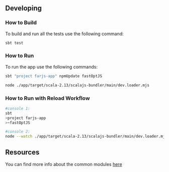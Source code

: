 ## Developing

### How to Build

To build and run all the tests use the following command:
```bash
sbt test
```

### How to Run

To run the app use the following commands:
```bash
sbt "project farjs-app" npmUpdate fastOptJS

node ./app/target/scala-2.13/scalajs-bundler/main/dev.loader.mjs
```

### How to Run with Reload Workflow

```bash
#console 1:
sbt
>project farjs-app
>~fastOptJS

#console 2:
node --watch ./app/target/scala-2.13/scalajs-bundler/main/dev.loader.mjs
```

## Resources

You can find more info about the common modules [here](https://scommons.org/)
